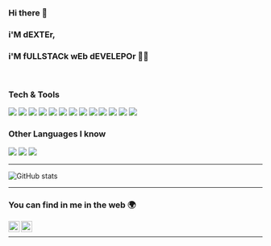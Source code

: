 ### Hi there 👋

### i'M dEXTEr,


<!--
**dEXTEr-170/dEXTEr-170** is a ✨ _special_ ✨ repository because its `README.md` (this file) appears on your GitHub profile.

Here are some ideas to get you started:

- 🔭 I’m currently working on ...
- 🌱 I’m currently learning ...
- 👯 I’m looking to collaborate on ...
- 🤔 I’m looking for help with ...
- 💬 Ask me about ...
- 📫 How to reach me: ...
- 😄 Pronouns: ...
- ⚡ Fun fact: ...
-->


### i'M fULLSTACk wEb dEVELEPOr 👨‍💻


<br>

### Tech & Tools

<img src = "https://img.shields.io/badge/-HTML5-E34F26?style=flat&logo=html5&logoColor=white"> <img src = "https://img.shields.io/badge/-CSS3-1572B6?style=flat&logo=css3&logoColor=white">
<img src="https://img.shields.io/badge/-Bootstrap-563D7C?style=flat&logo=bootstrap&logoColor=white">
<img src="https://img.shields.io/badge/-JavaScript-eed718?style=flat&logo=javascript&logoColor=ffffff">
<img src="https://img.shields.io/badge/-Sass-cc6699?style=flat&logo=sass&logoColor=ffffff">
<img src="https://img.shields.io/badge/-React-000000?style=flat&logo=react&logoColor=00c8ff">
<img src="https://img.shields.io/badge/-MySQL-F29111?style=flat&logo=mysql&logoColor=FFFFFF">
<img src="https://img.shields.io/badge/-Node.js-3C873A?style=flat&logo=Node.js&logoColor=white">
<img src="https://img.shields.io/badge/-Firebase-FFA611?style=flat&logo=firebase&logoColor=FFFFFF">
<img src="http://img.shields.io/badge/-Google%20Cloud%20Platform-4285F4?style=flat&logo=google%20cloud&logoColor=white">
<img src="http://img.shields.io/badge/-Git-F1502F?style=flat&logo=git&logoColor=FFFFFF">
<img src="http://img.shields.io/badge/-Github-000000?style=flat&logo=github&logoColor=FFFFFF">
<img src="http://img.shields.io/badge/-Vercel-black?style=flat&logo=vercel&logoColor=white">

### Other Languages I know
<img src="http://img.shields.io/badge/-Java-F89820?style=flat&logo=java&logoColor=white"> <img src="https://img.shields.io/badge/-C%20&%20C++-659ad2?style=flat&logo=c%2B%2B&logoColor=ffffff"> <img src="https://img.shields.io/badge/-Python-black?style=flat&logo=python&logoColor=white"> 

---

![GitHub stats](https://github-readme-stats.vercel.app/api?username=dEXTEr-170&show_icons=true&hide_border=true)

---


### You can find in me in the web 🌍
<!-- [<img align="left" alt="dEXTEr-170" width="22px" src="https://raw.githubusercontent.com/iconic/open-iconic/master/svg/globe.svg" />][website] -->
[<img align="left" alt="dEXTEr-170 | Twitter" width="22px" src="https://cdn.jsdelivr.net/npm/simple-icons@v3/icons/twitter.svg" />][twitter]
[<img align="left" alt="dEXTEr-170 | LinkedIn" width="22px" src="https://cdn.jsdelivr.net/npm/simple-icons@v3/icons/linkedin.svg" />][linkedin]

<br/>


---

<!-- [website]: https://dEXTEr-170.github.io/Portfolio/ -->
[twitter]: https://twitter.com/i3looshzz
[linkedin]: https://www.linkedin.com/in/ali-s-alqarni/
